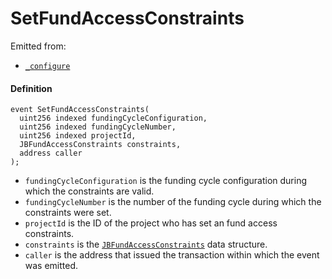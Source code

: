 # SetFundAccessConstraints

Emitted from:

* [`_configure`](/docs/v4/deprecated/v3/deprecated/or-controllers/jbcontroller/write/-_configure.md)

#### Definition

```
event SetFundAccessConstraints(
  uint256 indexed fundingCycleConfiguration,
  uint256 indexed fundingCycleNumber,
  uint256 indexed projectId,
  JBFundAccessConstraints constraints,
  address caller
);
```

* `fundingCycleConfiguration` is the funding cycle configuration during which the constraints are valid.
* `fundingCycleNumber` is the number of the funding cycle during which the constraints were set.
* `projectId` is the ID of the project who has set an fund access constraints.
* `constraints` is the [`JBFundAccessConstraints`](/docs/v4/deprecated/v3/api/data-structures/jbfundaccessconstraints.md) data structure.
* `caller` is the address that issued the transaction within which the event was emitted.

